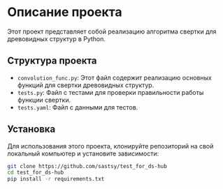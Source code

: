 # Описание проекта

Этот проект представляет собой реализацию алгоритма свертки для древовидных структур в Python. 

## Структура проекта

- `convolution_func.py`: Этот файл содержит реализацию основных функций для свертки древовидных структур.
- `tests.py`: Файл с тестами для проверки правильности работы функции свертки.
- `tests.yaml`: Файл с данными для тестов.

## Установка

Для использования этого проекта, клонируйте репозиторий на свой локальный компьютер и установите зависимости:

```bash
git clone https://github.com/sastsy/test_for_ds-hub
cd test_for_ds-hub
pip install -r requirements.txt
```
